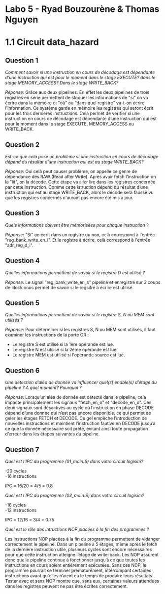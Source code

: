 
# Labo 5 - Ryad Bouzourène & Thomas Nguyen

# 1.1 Circuit data_hazard

## Question 1

*Comment savoir si une instruction en cours de décodage est dépendante d’une instruction qui
est pour le moment dans le stage EXECUTE? dans le stage MEMORY_ACCESS? Dans le stage
WRITE_BACK?*

*Réponse:* Grâce aux deux pipelines. En effet les deux pipelines de trois registres en série permettent de stoquer les informations de "si" on va écrire dans la mémoire et "où" ou "dans quel registre" va-t-on écrire l'information. Ce système garde en mémoire les registres qui seront écrit pour les trois dernières instructions. Cela permet de vérifier si une instruction en cours de décodage est dépendante d’une instruction qui est pour le moment dans le stage EXECUTE, MEMORY_ACCESS ou WRITE_BACK. 

## Question 2 

*Est-ce que cela pose un problème si une instruction en cours de décodage dépend du résultat
d’une instruction qui est au stage WRITE_BACK?*

*Réponse:* Oui celà peut causer problème, on appelle ce genre de dépendance des RAW (Read after Write). Après avoir fetch l'instruction on la "lit", on la décode. Cette étape va aller lire dans les registres concernée par cette instruction. Comme cette istruction dépend du résultat d’une instruction qui est au stage WRITE_BACK, alors le décode sera faussé vu que les registres concernés n'auront pas encore été mis à jour.

## Question 3 

*Quels informations doivent être mémorisées pour chaque instruction ?* 

*Réponse:* "Si" on écrit dans un registre ou non, celà correspond à l'entrée "reg_bank_write_en_i". Et le registre à écrire, celà correspond à l'entrée "adr_reg_d_i".

## Question 4 

*Quelles informations permettent de savoir si le registre D est utilisé ?*

*Réponse:* Le signal "reg_bank_write_en_s" pipeliné et enregistré sur 3 coups de clock nous permet de savoir si le regsitre à écrire est utilisé.


## Question 5 

*Quelles informations permettent de savoir si le registre S, N ou MEM sont utilisés ?*

*Réponse:* Pour déterminer si les registres S, N ou MEM sont utilisés, il faut examiner les instructions de la porte OR :

- Le registre S est utilisé si la 1ère opérande est lue.
- Le registre N est utilisé si la 2ème opérande est lue.
- Le registre MEM est utilisé si l'opérande source est lue.

## Question 6

*Une détection d’aléa de donnée va influencer quel(s) enable(s) d’étage du pipeline ? A quel
moment? Pourquoi ?*

*Réponse:* Lorsqu’un aléa de donnée est détecté dans le pipeline, cela impacte principalement les signaux "fetch_en_o" et "decode_en_o". Ces deux signaux sont désactivés au cycle où l’instruction en phase DECODE dépend d’une donnée qui n’est pas encore disponible, ce qui permet de geler les étages FETCH et DECODE. Ce gel empêche l’introduction de nouvelles instructions et maintient l’instruction fautive en DECODE jusqu’à ce que la donnée nécessaire soit prête, évitant ainsi toute propagation d’erreur dans les étapes suivantes du pipeline.

## Question 7

*Quel est l’IPC du programme (01_main.S) dans votre circuit logisim?*

-20 cycles   
-16 instructions  

IPC = 16/20 = 4/5 = 0.8

*Quel est l’IPC du programme (02_main.S) dans votre circuit logisim?*

-16 cycles  
-12 instructions   

IPC = 12/16 = 3/4 = 0.75

*Quel est le rôle des intructions NOP placées à la fin des programmes ?*

Les instructions NOP placées à la fin du programme permettent de vidanger correctement le pipeline. Dans un pipeline à 5 étages, même après le fetch de la dernière instruction utile, plusieurs cycles sont encore nécessaires pour que cette instruction atteigne l’étage de write-back. Les NOP assurent donc que le pipeline continue à fonctionner jusqu’à ce que toutes les instructions en cours soient entièrement exécutées. Sans ces NOP, le programme pourrait se terminer prématurément, interrompant certaines instructions avant qu'elles n’aient eu le temps de produire leurs résultats. Tester avec et sans NOP montre que, sans eux, certaines valeurs attendues dans les registres peuvent ne pas être écrites correctement.



